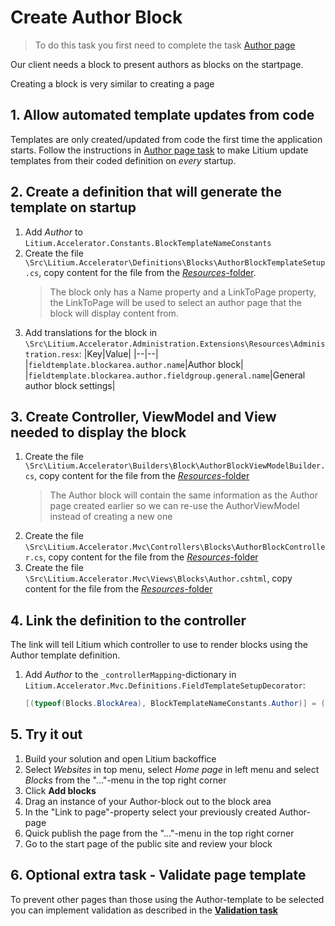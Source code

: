 # Create Author Block

> To do this task you first need to complete the task [Author page](../Author%20page)

Our client needs a block to present authors as blocks on the startpage.

Creating a block is very similar to creating a page

## 1. Allow automated template updates from code

Templates are only created/updated from code the first time the application starts. Follow the instructions in [Author page task](../Author%20page) to make Litium update templates from their coded definition on _every_ startup.

## 2. Create a definition that will generate the template on startup

1. Add _Author_ to `Litium.Accelerator.Constants.BlockTemplateNameConstants`
1. Create the file  `\Src\Litium.Accelerator\Definitions\Blocks\AuthorBlockTemplateSetup.cs`, copy content for the file from the [_Resources_-folder](Resources/AuthorBlockTemplateSetup.cs). 
   > The block only has a Name property and a LinkToPage property, the LinkToPage will be used to select an author page that the block will display content from.
1. Add translations for the block in `\Src\Litium.Accelerator.Administration.Extensions\Resources\Administration.resx`:
    |Key|Value|
    |--|--|
    |`fieldtemplate.blockarea.author.name`|Author block|
    |`fieldtemplate.blockarea.author.fieldgroup.general.name`|General author block settings|

## 3. Create Controller, ViewModel and View needed to display the block

1. Create the file  `\Src\Litium.Accelerator\Builders\Block\AuthorBlockViewModelBuilder.cs`, copy content for the file from the [_Resources_-folder](Resources/AuthorBlockViewModelBuilder.cs)
    > The Author block will contain the same information as the Author page created earlier so we can re-use the AuthorViewModel instead of creating a new one
1. Create the file `\Src\Litium.Accelerator.Mvc\Controllers\Blocks\AuthorBlockController.cs`, copy content for the file from the [_Resources_-folder](Resources/AuthorBlockController.cs)
1. Create the file `\Src\Litium.Accelerator.Mvc\Views\Blocks\Author.cshtml`, copy content for the file from the [_Resources_-folder](Resources/Author.cshtml)

##  4. Link the definition to the controller

The link will tell Litium which controller to use to render blocks using the Author template definition.

1. Add _Author_ to the `_controllerMapping`-dictionary in `Litium.Accelerator.Mvc.Definitions.FieldTemplateSetupDecorator`:
    ```C#
    [(typeof(Blocks.BlockArea), BlockTemplateNameConstants.Author)] = (typeof(AuthorBlockController), nameof(AuthorBlockController.Invoke))
    ```

## 5. Try it out

1. Build your solution and open Litium backoffice
1. Select _Websites_ in top menu, select _Home page_ in left menu and select _Blocks_ from the "..."-menu in the top right corner
1. Click **Add blocks**
1. Drag an instance of your Author-block out to the block area
1. In the "Link to page"-property select your previously created Author-page
1. Quick publish the page from the "..."-menu in the top right corner
1. Go to the start page of the public site and review your block

## 6. Optional extra task - Validate page template

To prevent other pages than those using the Author-template to be selected you can implement validation as described in the **[Validation task](../Validation)**